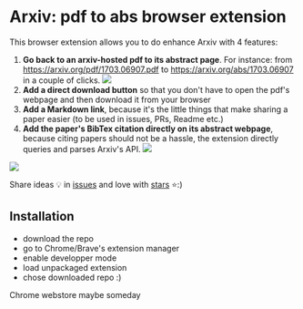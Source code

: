 # Arxiv: pdf to abs browser extension

This browser extension allows you to do enhance Arxiv with 4 features:

1. **Go back to an arxiv-hosted pdf to its abstract page**. For instance: from https://arxiv.org/pdf/1703.06907.pdf to https://arxiv.org/abs/1703.06907 in a couple of clicks.
![](https://github.com/vict0rsch/ArxivTools/blob/master/imgs/goback.png?raw=true)
1. **Add a direct download button** so that you don't have to open the pdf's webpage and then download it from your browser
2. **Add a Markdown link**, because it's the little things that make sharing a paper easier (to be used in issues, PRs, Readme etc.)
3. **Add the paper's BibTex citation directly on its abstract webpage**, because citing papers should not be a hassle, the extension directly queries and parses Arxiv's API.
![](https://github.com/vict0rsch/ArxivTools/blob/master/imgs/enhance.png?raw=true)

![](https://github.com/vict0rsch/ArxivTools/blob/master/imgs/demo.gif?raw=true)

Share ideas 💡 in [issues](https://github.com/vict0rsch/ArxivTools/issues) and love with [stars](https://github.com/vict0rsch/ArxivTools/stargazers) ⭐️:)

## Installation

* download the repo
* go to Chrome/Brave's extension manager
* enable developper mode
* load unpackaged extension
* chose downloaded repo :)

Chrome webstore maybe someday
